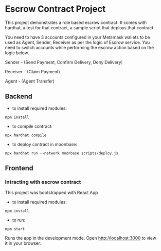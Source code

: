 # Escrow Contract Project

This project demonstrates a role based escrow contract. It comes with hardhat, a test for that contract, a sample script that deploys that contract.

You need to have 3 accounts configured in your Metamask wallets to be used as Agent, Sender, Receiver as per the logic of Escrow service. You need to switch accounts while performing the escrow action based on the logic below.

Sender - (Send Payment, Confirm Delivery, Deny Delivery)

Receiver - (Claim Payment)

Agent - (Agent Transfer)

## Backend
- to install required modules:
```shell
npm install
```
- to compile contract:
```shell
npx hardhat compile
```


- to deploy contract in moonbase:
```shell
npx hardhat run --network moonbase scripts/deploy.js
```

## Frontend
### Intracting with escrow contract
This project was bootstrapped with React App


- to install required modules:
```shell
npm install
```
- to run:
```shell
npm start
```
Runs the app in the development mode.
Open [http://localhost:3000](http://localhost:3000) to view it in your browser.

